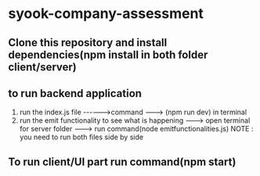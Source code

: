 # syook-company-assessment

<!-- Process to run the code -->

<!-- STEP 1: -->
## Clone this repository and install dependencies(npm install in both folder client/server)

<!-- STEP 2 -->

## to run backend application 
1. run the index.js file ------>command ---> (npm run dev) in terminal
2. run the emit functionality to see what is happening ---> open terminal for server folder ---> run command(node emitfunctionalities.js)
NOTE : you need to run both files side by side 

<!-- STEP 3 -->
## To run client/UI part run command(npm start)

